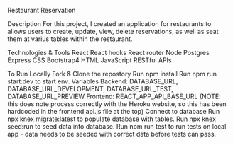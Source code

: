 Restaurant Reservation

Description
For this project, I created an application for restaurants to allows users to create, update, view, delete reservations, as well as seat them at varius tables within the restaurant.


Technologies & Tools
 React
 React hooks
 React router
 Node
 Postgres
 Express
 CSS
 Bootstrap4
 HTML
 JavaScript
 RESTful APIs
 
 
To Run Locally
 Fork & Clone the repostory
 Run npm install
 Run npm run start:dev to start
env. Variables
 Backend: DATABASE_URL, DATABASE_URL_DEVELOPMENT, DATABASE_URL_TEST, DATABASE_URL_PREVIEW
 Frontend: REACT_APP_API_BASE_URL (NOTE: this does note process correctly with the Heroku website, so this has been hardcoded in the frontend api.js file at the top)
Connect to database
 Run npx knex migrate:latest to populate database with tables.
 Run npx knex seed:run to seed data into database.
 Run npm run test to run tests on local app - data needs to be seeded with correct data before tests can pass.
